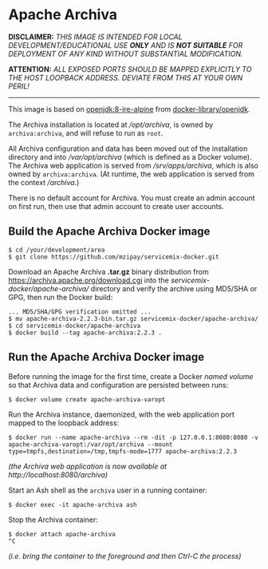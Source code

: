 # Apache Archiva

**DISCLAIMER:** *THIS IMAGE IS INTENDED FOR LOCAL
DEVELOPMENT/EDUCATIONAL USE __ONLY__ AND IS __NOT SUITABLE__ FOR
DEPLOYMENT OF ANY KIND WITHOUT SUBSTANTIAL MODIFICATION.*

**ATTENTION:** *ALL EXPOSED PORTS SHOULD BE MAPPED EXPLICITLY TO THE
HOST LOOPBACK ADDRESS. DEVIATE FROM THIS AT YOUR OWN PERIL!*

------------------------------------------------------------------------

This image is based on [openjdk:8-jre-alpine](
https://hub.docker.com/_/openjdk) from [docker-library/openjdk](
https://github.com/docker-library/openjdk).

The Archiva installation is located at */opt/archiva*, is owned by
``archiva:archiva``, and will refuse to run as ``root``.

All Archiva configuration and data has been moved out of the
installation directory and into */var/opt/archiva* (which is defined as
a Docker volume). The Archiva web application is served from
*/srv/apps/archiva*, which is also owned by ``archiva:archiva``. (At
runtime, the web application is served from the context */archiva*.)

There is no default account for Archiva. You must create an admin
account on first run, then use that admin account to create user
accounts.

## Build the Apache Archiva Docker image

```shell
$ cd /your/development/area
$ git clone https://github.com/mzipay/servicemix-docker.git
```

Download an Apache Archiva **.tar.gz** binary distribution from
https://archiva.apache.org/download.cgi into the
*servicemix-docker/apache-archiva/* directory and verify the archive
using MD5/SHA or GPG, then run the Docker build:

```shell
... MD5/SHA/GPG verification omitted ...
$ mv apache-archiva-2.2.3-bin.tar.gz servicemix-docker/apache-archiva/
$ cd servicemix-docker/apache-archiva
$ docker build --tag apache-archiva:2.2.3 .
```

## Run the Apache Archiva Docker image

Before running the image for the first time, create a Docker *named
volume* so that Archiva data and configuration are persisted between
runs:
```shell
$ docker volume create apache-archiva-varopt
```

Run the Archiva instance, daemonized, with the web application port
mapped to the loopback address:
```shell
$ docker run --name apache-archiva --rm -dit -p 127.0.0.1:8080:8080 -v apache-archiva-varopt:/var/opt/archiva --mount type=tmpfs,destination=/tmp,tmpfs-mode=1777 apache-archiva:2.2.3
```
*(the Archiva web application is now available at
http://localhost:8080/archiva)*

Start an Ash shell as the ``archiva`` user in a running container:
```shell
$ docker exec -it apache-archiva ash
```

Stop the Archiva container:
```shell
$ docker attach apache-archiva
^C
```
*(i.e. bring the container to the foreground and then Ctrl-C the process)*

